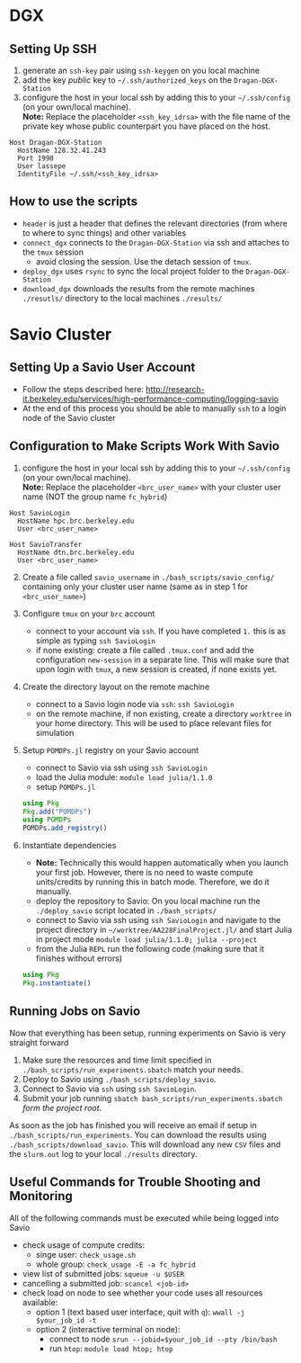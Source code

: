 # DGX

## Setting Up SSH

1. generate an `ssh-key` pair using `ssh-keygen` on you local machine
2. add the key *public* key to `~/.ssh/authorized_keys` on the `Dragan-DGX-Station`
3. configure the host in your local ssh by adding this to your `~/.ssh/config` (on your own/local machine).  
   **Note:** Replace the placeholder `<ssh_key_idrsa>` with the file name of the private key whose public counterpart you have placed on the host.
```
Host Dragan-DGX-Station
  HostName 128.32.41.243
  Port 1990
  User lassepe
  IdentityFile ~/.ssh/<ssh_key_idrsa>
```

## How to use the scripts

- `header` is just a header that defines the relevant directories (from where to where to sync things) and other variables
- `connect_dgx` connects to the `Dragan-DGX-Station` via ssh and attaches to the `tmux` session
    - avoid closing the session. Use the detach session of `tmux`.
- `deploy_dgx` uses `rsync` to sync the local project folder to the `Dragan-DGX-Station`
- `download_dgx` downloads the results from the remote machines `./resutls/` directory to the local machines `./results/`

# Savio Cluster

## Setting Up a Savio User Account

- Follow the steps described here: <http://research-it.berkeley.edu/services/high-performance-computing/logging-savio>
- At the end of this process you should be able to manually `ssh` to a login node of the Savio cluster

## Configuration to Make Scripts Work With Savio

1. configure the host in your local ssh by adding this to your `~/.ssh/config` (on your own/local machine).  
   **Note:** Replace the placeholder `<brc_user_name>` with your cluster user name (NOT the group name `fc_hybrid`)
```
Host SavioLogin
  HostName hpc.brc.berkeley.edu
  User <brc_user_name>

Host SavioTransfer
  HostName dtn.brc.berkeley.edu
  User <brc_user_name>
```

2. Create a file called `savio_username` in `./bash_scripts/savio_config/` containing only your cluster user name (same as in step 1 for `<brc_user_name>`)

3. Configure `tmux` on your `brc` account
    - connect to your account via `ssh`. If you have completed `1.` this is as simple as typing `ssh SavioLogin`
    - if none existing: create a file called `.tmux.conf` and add the configuration `new-session` in a separate line.
        This will make sure that upon login with `tmux`, a new session is created, if none exists yet.

4. Create the directory layout on the remote machine
    - connect to a Savio login node via `ssh`: `ssh SavioLogin`
    - on the remote machine, if non existing, create a directory `worktree` in your home directory. This will be used to place relevant files for simulation

5. Setup `POMDPs.jl` registry on your Savio account
    - connect to Savio via ssh using `ssh SavioLogin`
    - load the Julia module: `module load julia/1.1.0`
    - setup `POMDPs.jl`
    ```julia
    using Pkg
    Pkg.add("POMDPs")
    using POMDPs
    POMDPs.add_registry()
    ```
6. Instantiate dependencies
    - **Note:** Technically this would happen automatically when you launch your first job. However, there is no need to waste compute units/credits by running this in batch mode. Therefore, we do it manually.
    - deploy the repository to Savio: On you local machine run the `./deploy_savio` script located in `./bash_scripts/`
    - connect to Savio via ssh using `ssh SavioLogin` and navigate to the project directory in `~/worktree/AA228FinalProject.jl/` and
      start Julia in project mode `module load julia/1.1.0; julia --project`
    - from the Julia `REPL` run the following code (making sure that it finishes without errors)
    ```julia
    using Pkg
    Pkg.instantiate()
    ```

## Running Jobs on Savio

Now that everything has been setup, running experiments on Savio is very straight forward

1. Make sure the resources and time limit specified in `./bash_scripts/run_experiments.sbatch` match your needs.
2. Deploy to Savio using `./bash_scripts/deploy_savio`.
3. Connect to Savio via `ssh` using `ssh SavioLogin`.
4. Submit your job running `sbatch bash_scripts/run_experiments.sbatch` *form the project root*.

As soon as the job has finished you will receive an email if setup in
`./bash_scripts/run_experiments`. You can download the results using
`./bash_scripts/download_savio`. This will download any new `CSV` files and the
`slurm.out` log to your local `./results` directory.

## Useful Commands for Trouble Shooting and Monitoring

All of the following commands must be executed while being logged into Savio

- check usage of compute credits:
    - singe user: `check_usage.sh`
    - whole group: `check_usage -E -a fc_hybrid`
- view list of submitted jobs: `squeue -u $USER`
- cancelling a submitted job: `scancel <job-id>`
- check load on node to see whether your code uses all resources available:
    - option 1 (text based user interface, quit with `q`): `wwall -j $your_job_id -t`
    - option 2 (interactive terminal on node):
        - connect to node `srun --jobid=$your_job_id --pty /bin/bash`
        - run `htop`: `module load htop; htop`
